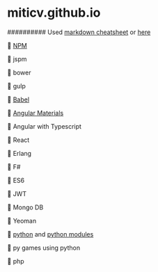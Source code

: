 # miticv.github.io

########## Used [markdown cheatsheet](https://github.com/adam-p/markdown-here/wiki/Markdown-Cheatsheet)  or [here](https://guides.github.com/features/mastering-markdown/) 





:small_blue_diamond: [NPM](https://github.com/miticv/miticv.github.io/blob/master/npm.md)         

:small_orange_diamond: jspm

:small_orange_diamond: bower

:small_orange_diamond: gulp

:small_blue_diamond: [Babel](https://github.com/miticv/miticv.github.io/blob/master/babel.md)          

:small_blue_diamond: [Angular Materials](https://github.com/miticv/miticv.github.io/blob/master/Angular-Material.md)

:small_orange_diamond: Angular with Typescript

:small_orange_diamond: React

:small_orange_diamond: Erlang

:small_orange_diamond: F#

:small_orange_diamond: ES6

:small_orange_diamond: JWT

:small_orange_diamond: Mongo DB

:small_orange_diamond: Yeoman 

:small_blue_diamond: [python](https://github.com/miticv/miticv.github.io/blob/master/python.md) and [python modules](https://github.com/miticv/miticv.github.io/blob/master/python-module.md)

:small_orange_diamond: py games using python

:small_orange_diamond: php








